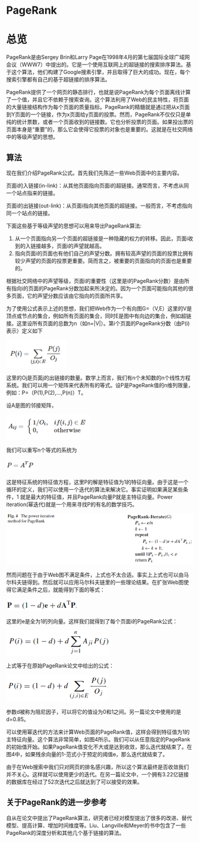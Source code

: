 # PageRank

# 总览

PageRank是由Sergey Brin和Larry Page在1998年4月的第七届国际全球广域网会议（WWW7）中提出的。它是一个使用互联网上的超链接的搜索排序算法。基于这个算法，他们构建了Google搜素引擎，并且取得了巨大的成功。现在，每个搜索引擎都有自己的基于超链接的排序算法。

PageRank提供了一个网页的静态排行，也就是说PageRank为每个页面离线计算了一个值，并且它不依赖于搜索查询。这个算法利用了Web的民主特性，将页面的大量链接结构作为每个页面的质量指标。PageRank的精髓就是通过把从x页面到Y页面的一个链接，作为x页面给y页面的投票。然而，PageRank不仅仅只是单纯的统计票数，或者一个页面收到的链接数。它也分析投票的页面。如果投出票的页面本身是“重要”的，那么它会使得它投票的对象也是重要的。这就是在社交网络中的等级声望的思想。

## 算法

现在我们介绍PageRank公式。首先我们先陈述一些Web页面中的主要内容。

页面i的入链接(in-link)：从其他页面指向页面i的超链接。通常而言，不考虑从同一个站点指来的链接。

页面i的出链接(out-link)：从页面i指向其他页面的超链接。一般而言，不考虑指向同一个站点的链接。

下面这些基于等级声望的思想可以用来导出PageRank算法:
1. 从一个页面指向另一个页面的超链接是一种隐藏的权力的转移。因此，页面i收到的入链接越多，页面i的声望就越高。
2. 指向页面i的页面也有他们自己的声望分数。拥有较高声望的页面的投票比拥有较少声望的页面的投票更重要。简而言之，被重要的页面指向的页面也是重要的。

根据社交网络中的声望等级，页面i的重要性（这里是i的PageRank分数）是由所有指向i的页面的PageRank分数加起来所决定的。因为一个页面可能指向其他的很多页面，它的声望分数应该由它指向的页面所共享。

为了使用公式表示上述的思想，我们把Web作为一个有向图G=（V,E）这里的V是顶点或节点的集合，例如所有页面的集合，同时E是图中有向边的集合，例如超链接。这里设所有页面的总数为n（如n=|V|）。第i个页面的PageRank分数（由P(i)表示）定义如下

![](https://github.com/ankang1993/data-mining-algorithms/blob/master/figure/6.1.png)

这里的Oj是页面j的出链接的数量。数学上而言，我们有n个未知数的n个线性方程系统。我们可以用一个矩阵来代表所有的等式。设P是PageRank值的n维列限量，例如：P=（P(1),P(2),…,P(n)）T。

设A是图的邻接矩阵，

![](https://github.com/ankang1993/data-mining-algorithms/blob/master/figure/6.2.png)

我们可以重写n个等式的系统为

![](https://github.com/ankang1993/data-mining-algorithms/blob/master/figure/6.3.png)

这是特征系统的特征值方程，这里P的解是特征值为1的特征向量。由于这是一个循环的定义，我们可以使用一个迭代的算法来解决它。事实证明如果满足某些条件，1
就是最大的特征值，并且PageRank向量P就是主特征向量。Power iteration(幂迭代)就是一个用来寻找P的有名的数学技巧。

![](https://github.com/ankang1993/data-mining-algorithms/blob/master/figure/6.4.png)

然而问题在于由于Web图不满足条件，上式也不太合适。事实上上式也可以由马尔科夫链得到。然后就可以应用马尔科夫链里的一些理论结果。在扩张Web图使得它满足条件之后，就能得到下面的等式：

![](https://github.com/ankang1993/data-mining-algorithms/blob/master/figure/6.5.png)

这里的e是全为1的列向量。这样我们就得到了每个页面i的PageRank公式：

![](https://github.com/ankang1993/data-mining-algorithms/blob/master/figure/6.6.png)

上式等于在原始PageRank论文中给出的公式：

![](https://github.com/ankang1993/data-mining-algorithms/blob/master/figure/6.7.png)

参数d被称为阻尼因子，可以将它的值设为0和1之间。另一篇论文中使用的是d=0.85。

可以使用幂迭代的方法来计算Web页面的PageRank值，这样会得到特征值为1的主特征向量。这个算法非常简单，如图4所示。我们可以从任意指定的PageRank的初始值开始。如果PageRank值变化不大或是达到收敛，那么迭代就结束了。在图4中，如果残余向量的1-范式小于预定的阈值e，那么迭代就结束了。

由于在Web搜索中我们只对网页的排名感兴趣，所以这个算法最终是否收敛我们并不关心。这样就可以使用更少的迭代。在另一篇论文中，一个拥有3.22亿链接的数据库在经过了52次迭代之后就达到了可以接受的效果。

## 关于PageRank的进一步参考

自从在论文中提出了PageRank算法，研究者已经对模型提出了很多的改进、替代模型、提高计算、增加时间维度等。Liu、Langville和Meyer的书中包含了一些PageRank的深度分析和其他几个基于链接的算法。
